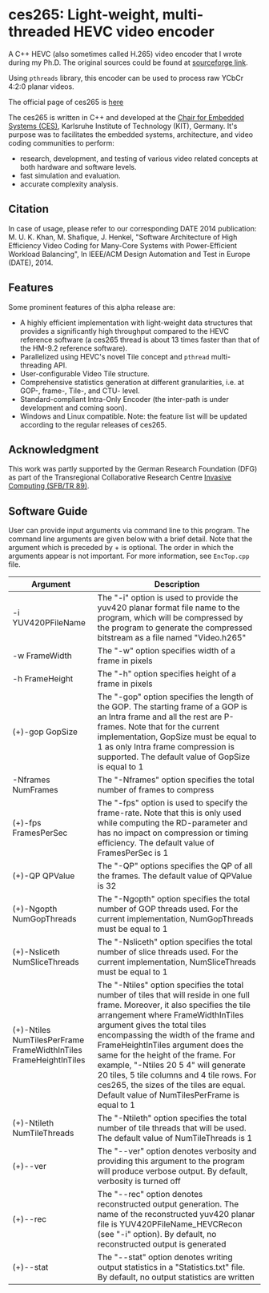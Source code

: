 # ces265: Light-weight, multi-threaded HEVC video encoder

A C++ HEVC (also sometimes called H.265) video encoder that I wrote during
my Ph.D. The original sources could be found at
[sourceforge link](https://sourceforge.net/projects/ces265). 

Using `pthreads` library, this encoder can be used to process raw YCbCr
4:2:0 planar videos.

The official page of ces265 is [here](http://ces.itec.kit.edu/ces265.php)

The ces265 is written in C++ and developed at the 
[Chair for Embedded Systems (CES)](http://ces.itec.kit.edu),
Karlsruhe Institute of Technology (KIT), Germany. It's purpose was to
facilitates the embedded systems, architecture, and video coding
communities to perform:
- research, development, and testing of various video related concepts
at both hardware and software levels.
- fast simulation and evaluation.
- accurate complexity analysis.

## Citation

In case of usage, please refer to our corresponding DATE 2014 publication:
M. U. K. Khan, M. Shafique, J. Henkel, "Software Architecture of High
Efficiency Video Coding for Many-Core Systems with Power-Efficient
Workload Balancing",
In IEEE/ACM Design Automation and Test in Europe (DATE), 2014.

## Features

Some prominent features of this alpha release are:
- A highly efficient implementation with light-weight data structures
that provides a significantly high throughput compared to the HEVC
reference software (a ces265 thread is about 13 times faster than that
of the HM-9.2 reference software).
- Parallelized using HEVC's novel Tile concept and `pthread` multi-threading
API.
- User-configurable Video Tile structure.
- Comprehensive statistics generation at different granularities,
i.e. at GOP-, frame-, Tile-, and CTU- level.
- Standard-compliant Intra-Only Encoder (the inter-path is under
development and coming soon).
- Windows and Linux compatible.
Note: the feature list will be updated according to the regular
releases of ces265.

## Acknowledgment

This work was partly supported by the German Research Foundation (DFG)
as part of the Transregional Collaborative Research Centre
[Invasive Computing (SFB/TR 89)](http://invasic.de).


## Software Guide

User can provide input arguments via command line to this program.
The command line arguments are given below with a brief detail.
Note that the argument which is preceded by + is optional. The
order in which the arguments appear is not important. For more
information, see `EncTop.cpp` file.


| Argument   | Description   |
|---|---|
| -i YUV420PFileName | The "-i" option is used to provide the yuv420 planar format file name to the program, which will be compressed by the program to generate the compressed bitstream as a file named "Video.h265" |
| -w FrameWidth | The "-w" option specifies width of a frame in pixels |
| -h FrameHeight | The "-h" option specifies height of a frame in pixels | 
| (+)-gop GopSize | The "-gop" option specifies the length of the GOP. The starting frame of a GOP is an Intra frame and all the rest are P-frames. Note that for the current implementation, GopSize must be equal to 1 as only Intra frame compression is supported. The default value of GopSize is equal to 1 |
| -Nframes NumFrames | The "-Nframes" option specifies the total number of frames to compress |
| (+)-fps FramesPerSec | The "-fps" option is used to specify the frame-rate. Note that this is only used while computing the RD-parameter and has no impact on compression or timing efficiency. The default value of FramesPerSec is 1 |
| (+)-QP QPValue | The "-QP" options specifies the QP of all the frames. The default value of QPValue is 32 |
| (+)-Ngopth NumGopThreads | The "-Ngopth" option specifies the total number of GOP threads used. For the current implementation, NumGopThreads must be equal to 1 |
| (+)-Nsliceth NumSliceThreads | The "-Nsliceth" option specifies the total number of slice threads used. For the current implementation, NumSliceThreads must be equal to 1 |
| (+)-Ntiles NumTilesPerFrame FrameWidthInTiles FrameHeightInTiles | The "-Ntiles" option specifies the total number of tiles that will reside in one full frame. Moreover, it also specifies the tile arrangement where FrameWidthInTiles argument gives the total tiles encompassing the width of the frame and FrameHeightInTiles argument does the same for the height of the frame. For example, "-Ntiles 20 5 4" will generate 20 tiles, 5 tile columns and 4 tile rows. For ces265, the sizes of the tiles are equal. Default value of NumTilesPerFrame is equal to 1 |
| (+)-Ntileth NumTileThreads | The "-Ntileth" option specifies the total number of tile threads that will be used. The default value of NumTileThreads is 1 |
| (+)--ver | The "--ver" option denotes verbosity and providing this argument to the program will produce verbose output. By default, verbosity is turned off |
| (+)--rec | The "--rec" option denotes reconstructed output generation. The name of the reconstructed yuv420 planar file is YUV420PFileName_HEVCRecon (see "-i" option). By default, no reconstructed output is generated |
| (+)--stat | The "--stat" option denotes writing output statistics in a "Statistics.txt" file. By default, no output statistics are written |

